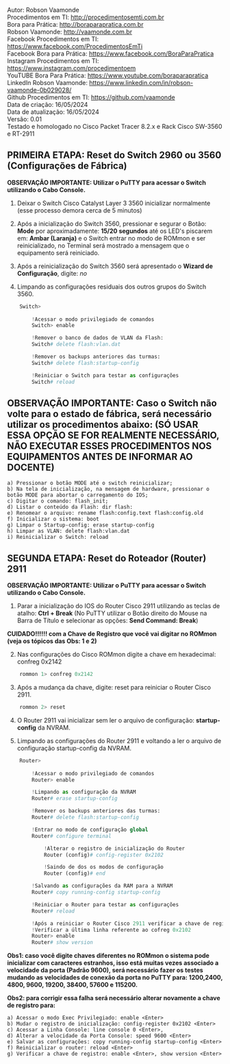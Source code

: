 Autor: Robson Vaamonde<br>
Procedimentos em TI: http://procedimentosemti.com.br<br>
Bora para Prática: http://boraparapratica.com.br<br>
Robson Vaamonde: http://vaamonde.com.br<br>
Facebook Procedimentos em TI: https://www.facebook.com/ProcedimentosEmTi<br>
Facebook Bora para Prática: https://www.facebook.com/BoraParaPratica<br>
Instagram Procedimentos em TI: https://www.instagram.com/procedimentoem<br>
YouTUBE Bora Para Prática: https://www.youtube.com/boraparapratica<br>
LinkedIn Robson Vaamonde: https://www.linkedin.com/in/robson-vaamonde-0b029028/<br>
Github Procedimentos em TI: https://github.com/vaamonde<br>
Data de criação: 16/05/2024<br>
Data de atualização: 16/05/2024<br>
Versão: 0.01<br>
Testado e homologado no Cisco Packet Tracer 8.2.x e Rack Cisco SW-3560 e RT-2911

## PRIMEIRA ETAPA: Reset do Switch 2960 ou 3560 (Configurações de Fábrica)

**OBSERVAÇÃO IMPORTANTE: Utilizar o PuTTY para acessar o Switch utilizando o Cabo Console.**

01. Deixar o Switch Cisco Catalyst Layer 3 3560 inicializar normalmente (esse processo demora cerca de 5 minutos)

02. Após a inicialização do Switch 3560, pressionar e segurar o Botão: **Mode** por aproximadamente: **15/20 segundos** até os LED's piscarem em: **Ambar (Laranja)** e o Switch entrar no modo de ROMmon e ser reinicializado, no Terminal será mostrado a mensagem que o equipamento será reiniciado.

03. Após a reinicialização do Switch 3560 será apresentado o **Wizard de Configuração**, digite: *no* <Enter>

04. Limpando as configurações residuais dos outros grupos do Switch 3560.

```python
	Switch>
		
		!Acessar o modo privilegiado de comandos 
		Switch> enable

		!Remover o banco de dados de VLAN da Flash: 
		Switch# delete flash:vlan.dat

		!Remover os backups anteriores das turmas: 
		Switch# delete flash:startup-config

		!Reiniciar o Switch para testar as configurações
		Switch# reload
```

## OBSERVAÇÃO IMPORTANTE: Caso o Switch não volte para o estado de fábrica, será necessário utilizar os procedimentos abaixo: (SÓ USAR ESSA OPÇÃO SE FOR REALMENTE NECESSÁRIO, NÃO EXECUTAR ESSES PROCEDIMENTOS NOS EQUIPAMENTOS ANTES DE INFORMAR AO DOCENTE)

	a) Pressionar o botão MODE até o switch reinicializar;
	b) Na tela de inicialização, na mensagem de hardware, pressionar o botão MODE para abortar o carregamento do IOS;
	c) Digitar o comando: flash_init;
	d) Listar o conteúdo da Flash: dir flash:
	e) Renomear o arquivo: rename flash:config.text flash:config.old
	f) Inicializar o sistema: boot
	g) Limpar o Startup-config: erase startup-config
	h) Limpar as VLAN: delete flash:vlan.dat
	i) Reinicializar o Switch: reload

## SEGUNDA ETAPA: Reset do Roteador (Router) 2911

**OBSERVAÇÃO IMPORTANTE: Utilizar o PuTTY para acessar o Switch utilizando o Cabo Console.**

01. Parar a inicialização do IOS do Router Cisco 2911 utilizando as teclas de atalho: **Ctrl + Break** (No PuTTY utilizar o Botão direito do Mouse na Barra de Título e selecionar as opções: **Send Command: Break**)

**CUIDADO!!!!!! com a Chave de Registro que você vai digitar no ROMmon (veja os tópicos das Obs: 1 e 2)**

02. Nas configurações do Cisco ROMmon digite a chave em hexadecimal: confreg 0x2142 <Enter>
```python
	rommon 1> confreg 0x2142 
```

03. Após a mudança da chave, digite: reset <Enter> para reiniciar o Router Cisco 2911.
```python
	rommon 2> reset
```

04. O Router 2911 vai inicializar sem ler o arquivo de configuração: **startup-config** da NVRAM.

05. Limpando as configurações do Router 2911 e voltando a ler o arquivo de configuração startup-config da NVRAM.

```python
	Router>
		
		!Acessar o modo privilegiado de comandos 
		Router> enable

		!Limpando as configuração da NVRAM
		Router# erase startup-config

		!Remover os backups anteriores das turmas: 
		Router# delete flash:startup-config

		!Entrar no modo de configuração global
		Router# configure terminal

			!Alterar o registro de inicialização do Router
			Router (config)# config-register 0x2102 

			!Saindo de dos os modos de configuração
			Router (config)# end

		!Salvando as configurações da RAM para a NVRAM
		Router# copy running-config startup-config 

		!Reiniciar o Router para testar as configurações
		Router# reload

		!Após a reiniciar o Router Cisco 2911 verificar a chave de registro
		!Verificar a última linha referente ao cofreg 0x2102
		Router> enable
		Router# show version 
```

**Obs1: caso você digite chaves diferentes no ROMmon o sistema pode inicializar com caracteres estranhos, isso está muitas vezes associado a velocidade da porta (Padrão 9600), será necessário fazer os testes mudando as velocidades de conexão da porta no PuTTY para: 1200,2400, 4800, 9600, 19200, 38400, 57600 e 115200.** 

**Obs2: para corrigir essa falha será necessário alterar novamente a chave de registro para:**

	a) Acessar o modo Exec Privilegiado: enable <Enter>
	b) Mudar o registro de inicialização: config-register 0x2102 <Enter>
	c) Acessar a Linha Console: line console 0 <Enter>, 
	d) Alterar a velocidade da Porta Console: speed 9600 <Enter>
	e) Salvar as configurações: copy running-config startup-config <Enter>
	f) Reinicializar o router: reload <Enter>
	g) Verificar a chave de registro: enable <Enter>, show version <Enter>